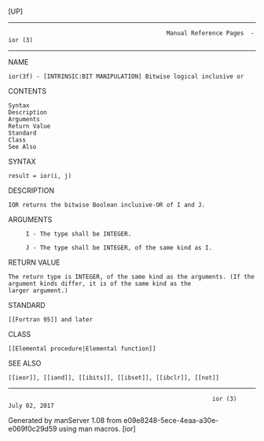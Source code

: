 [UP]

-----------------------------------------------------------------------------------------------------------------------------------
                                                 Manual Reference Pages  - ior (3)
-----------------------------------------------------------------------------------------------------------------------------------
                                                                 
NAME

    ior(3f) - [INTRINSIC:BIT MANIPULATION] Bitwise logical inclusive or

CONTENTS

    Syntax
    Description
    Arguments
    Return Value
    Standard
    Class
    See Also

SYNTAX

    result = ior(i, j)

DESCRIPTION

    IOR returns the bitwise Boolean inclusive-OR of I and J.

ARGUMENTS

         I - The type shall be INTEGER.

         J - The type shall be INTEGER, of the same kind as I.

RETURN VALUE

    The return type is INTEGER, of the same kind as the arguments. (If the argument kinds differ, it is of the same kind as the
    larger argument.)

STANDARD

    [[Fortran 95]] and later

CLASS

    [[Elemental procedure|Elemental function]]

SEE ALSO

    [[ieor]], [[iand]], [[ibits]], [[ibset]], [[ibclr]], [[not]]

-----------------------------------------------------------------------------------------------------------------------------------

                                                              ior (3)                                                 July 02, 2017

Generated by manServer 1.08 from e09e8248-5ece-4eaa-a30e-e069f0c29d59 using man macros.
                                                               [ior]
